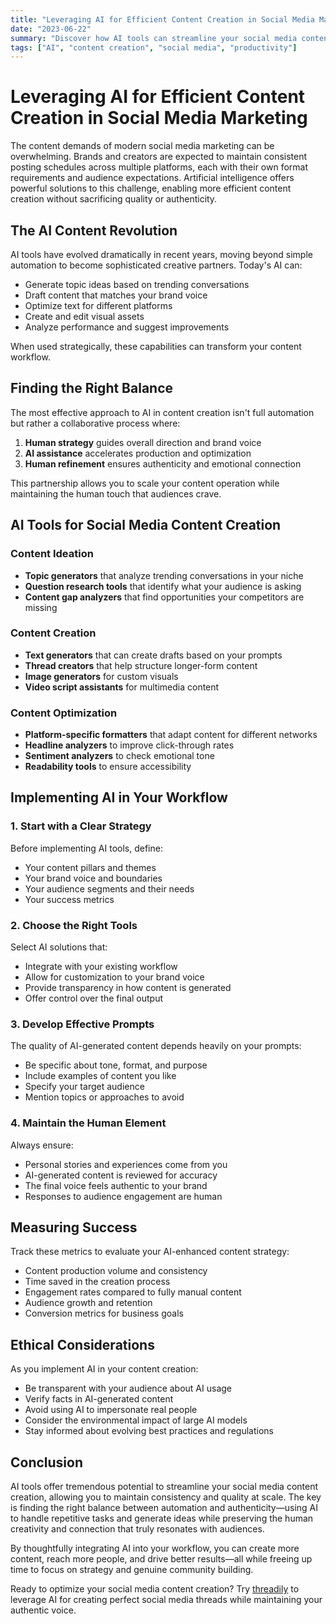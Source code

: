 ```yaml
---
title: "Leveraging AI for Efficient Content Creation in Social Media Marketing"
date: "2023-06-22"
summary: "Discover how AI tools can streamline your social media content creation process while maintaining authenticity and engagement."
tags: ["AI", "content creation", "social media", "productivity"]
---
```


# Leveraging AI for Efficient Content Creation in Social Media Marketing

The content demands of modern social media marketing can be overwhelming. Brands and creators are expected to maintain consistent posting schedules across multiple platforms, each with their own format requirements and audience expectations. Artificial intelligence offers powerful solutions to this challenge, enabling more efficient content creation without sacrificing quality or authenticity.

## The AI Content Revolution

AI tools have evolved dramatically in recent years, moving beyond simple automation to become sophisticated creative partners. Today's AI can:

- Generate topic ideas based on trending conversations
- Draft content that matches your brand voice
- Optimize text for different platforms
- Create and edit visual assets
- Analyze performance and suggest improvements

When used strategically, these capabilities can transform your content workflow.

## Finding the Right Balance

The most effective approach to AI in content creation isn't full automation but rather a collaborative process where:

1. **Human strategy** guides overall direction and brand voice
2. **AI assistance** accelerates production and optimization
3. **Human refinement** ensures authenticity and emotional connection

This partnership allows you to scale your content operation while maintaining the human touch that audiences crave.

## AI Tools for Social Media Content Creation

### Content Ideation

- **Topic generators** that analyze trending conversations in your niche
- **Question research tools** that identify what your audience is asking
- **Content gap analyzers** that find opportunities your competitors are missing

### Content Creation

- **Text generators** that can create drafts based on your prompts
- **Thread creators** that help structure longer-form content
- **Image generators** for custom visuals
- **Video script assistants** for multimedia content

### Content Optimization

- **Platform-specific formatters** that adapt content for different networks
- **Headline analyzers** to improve click-through rates
- **Sentiment analyzers** to check emotional tone
- **Readability tools** to ensure accessibility

## Implementing AI in Your Workflow

### 1. Start with a Clear Strategy

Before implementing AI tools, define:
- Your content pillars and themes
- Your brand voice and boundaries
- Your audience segments and their needs
- Your success metrics

### 2. Choose the Right Tools

Select AI solutions that:
- Integrate with your existing workflow
- Allow for customization to your brand voice
- Provide transparency in how content is generated
- Offer control over the final output

### 3. Develop Effective Prompts

The quality of AI-generated content depends heavily on your prompts:
- Be specific about tone, format, and purpose
- Include examples of content you like
- Specify your target audience
- Mention topics or approaches to avoid

### 4. Maintain the Human Element

Always ensure:
- Personal stories and experiences come from you
- AI-generated content is reviewed for accuracy
- The final voice feels authentic to your brand
- Responses to audience engagement are human

## Measuring Success

Track these metrics to evaluate your AI-enhanced content strategy:

- Content production volume and consistency
- Time saved in the creation process
- Engagement rates compared to fully manual content
- Audience growth and retention
- Conversion metrics for business goals

## Ethical Considerations

As you implement AI in your content creation:

- Be transparent with your audience about AI usage
- Verify facts in AI-generated content
- Avoid using AI to impersonate real people
- Consider the environmental impact of large AI models
- Stay informed about evolving best practices and regulations

## Conclusion

AI tools offer tremendous potential to streamline your social media content creation, allowing you to maintain consistency and quality at scale. The key is finding the right balance between automation and authenticity—using AI to handle repetitive tasks and generate ideas while preserving the human creativity and connection that truly resonates with audiences.

By thoughtfully integrating AI into your workflow, you can create more content, reach more people, and drive better results—all while freeing up time to focus on strategy and genuine community building.

Ready to optimize your social media content creation? Try [threadily](https://threadily.com) to leverage AI for creating perfect social media threads while maintaining your authentic voice.
